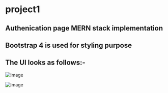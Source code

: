 # project1

## Authenication page MERN stack implementation

## Bootstrap 4 is used for styling purpose 

## The UI looks as follows:-

![image](https://user-images.githubusercontent.com/88231361/225430597-c4a9a853-e6c1-439f-9194-e2b5931806c0.png)

![image](https://user-images.githubusercontent.com/88231361/225430672-a3a8945b-27b1-43f4-8569-d7e3672f2a84.png)
